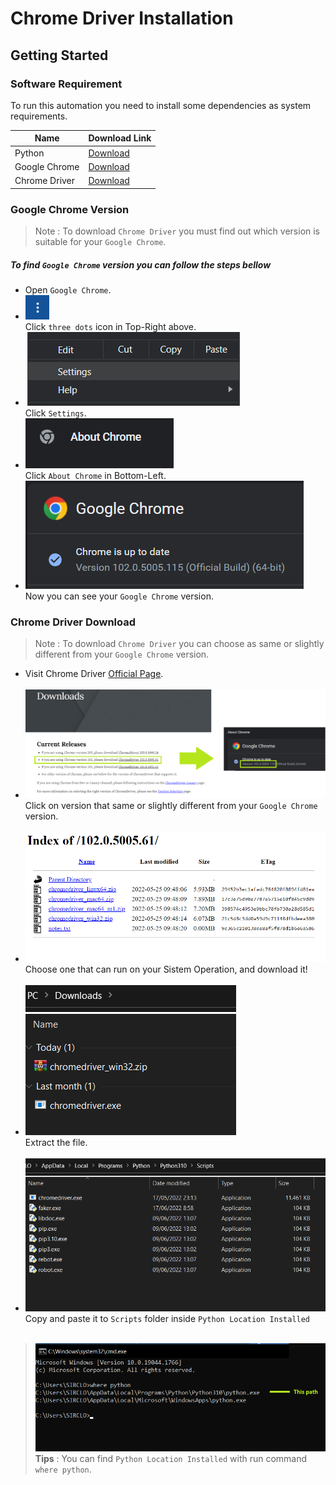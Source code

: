 # Chrome Driver Installation

## Getting Started
### Software Requirement

To run this automation you need to install some dependencies as system requirements.


| Name | Download Link |
| ------ | ------ |
|Python                     | [Download](https://www.python.org/downloads/)             |
|Google Chrome              | [Download](https://www.google.com/chrome/)                |
|Chrome Driver              | [Download](https://chromedriver.chromium.org/downloads)   |

### Google Chrome Version
> Note : To download `Chrome Driver` you must find out which version is suitable for your `Google Chrome`.
##### To find `Google Chrome` version you can follow the steps bellow
- Open `Google Chrome`.
- ![N|Solid](https://raw.githubusercontent.com/yudha1121/Readme/main/SS%20Chrome%20Driver/dots.png)<br> 
Click `three dots` icon in Top-Right above. <br>
- ![N|Solid](https://raw.githubusercontent.com/yudha1121/Readme/main/SS%20Chrome%20Driver/settings.png)<br>
Click `Settings`. <br>
- ![N|Solid](https://raw.githubusercontent.com/yudha1121/Readme/main/SS%20Chrome%20Driver/list-abt.png)<br>
Click `About Chrome` in Bottom-Left. <br>
- ![N|Solid](https://raw.githubusercontent.com/yudha1121/Readme/main/SS%20Chrome%20Driver/abt.png)<br>
Now you can see your `Google Chrome` version. <br>

### Chrome Driver Download
> Note : To download `Chrome Driver` you can choose as same or slightly different from your `Google Chrome` version.
- Visit Chrome Driver [Official Page](https://chromedriver.chromium.org/downloads).
&nbsp;<br>
&nbsp;<br>
- ![N|Solid](https://raw.githubusercontent.com/yudha1121/Readme/main/SS%20Chrome%20Driver/compare.png)<br>
Click on version that same or slightly different from your `Google Chrome` version.
&nbsp;<br>
&nbsp;<br>
- ![N|Solid](https://raw.githubusercontent.com/yudha1121/Readme/main/SS%20Chrome%20Driver/choose.png)<br>
Choose one that can run on your Sistem Operation, and download it!
&nbsp;<br>
&nbsp;<br>
- ![N|Solid](https://raw.githubusercontent.com/yudha1121/Readme/main/SS%20Chrome%20Driver/extract.png)<br>
Extract the file.
&nbsp;<br>
&nbsp;<br>
- ![N|Solid](https://raw.githubusercontent.com/yudha1121/Readme/main/SS%20Chrome%20Driver/loc.png)<br>
Copy and paste it to `Scripts` folder inside `Python Location Installed`
&nbsp;<br>
&nbsp;<br>
> ![N|Solid](https://raw.githubusercontent.com/yudha1121/Readme/main/SS%20Chrome%20Driver/path.png)<br>
> **Tips** : You can find `Python Location Installed` with run command `where python`.


